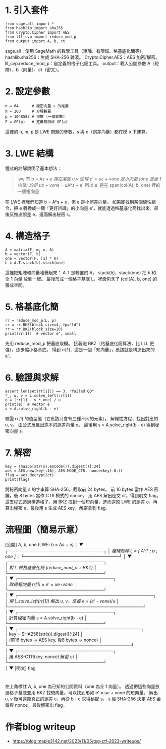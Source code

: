 # 1. 引入套件
```
from sage.all import *
from hashlib import sha256
from Crypto.Cipher import AES
from lll_cvp import reduce_mod_p
from output import A, b, ct
```


sage.all：使用 SageMath 的數學工具（矩陣、有限域、格基底化簡等）。
hashlib.sha256：生成 SHA-256 雜湊。
Crypto.Cipher.AES：AES 加密/解密。
lll_cvp.reduce_mod_p：自定義的格子化簡工具。
output：載入公開參數 A（矩陣）、b（向量）、ct（密文）。

# 2. 設定參數
```
n = 64      # 秘密向量 s 的維度
m = 200     # 方程數量
p = 1048583 # 模數 (一個質數)
F = GF(p)   # 定義有限域 GF(p)
```


這裡的 n, m, p 是 LWE 問題的參數，s 與 e（誤差向量）都在模 p 下運算。
# 3. LWE 結構

程式的註解說明了基本想法：
> lwe 有 b = A*s + e
> 存在某些 u,v 使得 e' = u*e + v*one 是小向量 (one 是全 1 向量)
> 於是 u*b + v*one = u*A*s + e'
> 所以 e' 是在 span(col(A), b, one) 裡的一個短向量


在 LWE 裡我們知道 b = A*s + e，但 e 是小誤差向量。
如果能找到某個線性組合，把 e 轉換成一個「更好辨識」的小向量 e'，就能透過格基底化簡找出來。最後反推出誤差 e，進而解出秘密 s。

# 4. 構造格子
```
A = matrix(F, m, n, A)
b = vector(F, b)
one = vector(F, [1] * m)
L = A.T.stack(b).stack(one)
```


這裡把矩陣和向量堆疊起來：
A.T 是轉置的 A。
stack(b)、stack(one) 把 b 和 全 1 向量 放到一起。
最後形成一個格子基底 L，裡面包含了 (col(A), b, one) 的張成空間。

# 5. 格基底化簡
```
rr = reduce_mod_p(L, p)
rr = rr.BKZ(block_size=4, fp="ld")
rr = rr.BKZ(block_size=20)
print(rr[1])  # vector e', small
```


先用 reduce_mod_p 把基底取模。
接著跑 BKZ（格基底化簡算法，比 LLL 更強），逐步縮小格基底。
得到 rr[1]，這是一個「短向量」，應該就是構造出來的 e'。

# 6. 驗證與求解
```
assert len(set(rr[1])) == 3, "failed QQ"
*_, u, v = L.solve_left(rr[1])
e = (rr[1] - v * one) / u
print(e)  # vector e
s = A.solve_right(b - e)
```


驗證 rr[1] 的值型態（它應該只會有三種不同的元素）。
解線性方程，找出對應的 u, v。
由公式反推出原本的誤差向量 e。
最後用 s = A.solve_right(b - e) 得到秘密向量 s。

# 7. 解密
```
key = sha256(str(s).encode()).digest()[:24]
aes = AES.new(key[:16], AES.MODE_CTR, nonce=key[-8:])
flag = aes.decrypt(ct)
print(flag)
```


將秘密向量 s 的字串算 SHA-256，截取前 24 bytes。
前 16 bytes 當作 AES 密鑰，後 8 bytes 當作 CTR 模式的 nonce。
用 AES 解出密文 ct，得到明文 flag。
這支程式透過構造格子、用 BKZ 找到一個短向量，進而還原 LWE 的誤差 e，再算出秘密 s，最後用 s 生成 AES key，解密拿到 flag。




# 流程圖（簡易示意）
  [公開] A, b, one         (LWE: b = A*s + e)
         │
         ▼
  ┌───────────────────────────────┐ 
  │ 建構矩陣 L = [ A^T ; b ; one ] │ 
  └───────────────────────────────┘ 
         │
         ▼
  ┌───────────────────────────────┐           
 │ 對 L 做格基底化簡 (reduce_mod_p + BKZ) │   
  └───────────────────────────────┘           
         │
         ▼
  ┌───────────────────────────────┐      
  │ 取得短向量 rr[1] ≈ e' = u*e+v*one │   
  └───────────────────────────────┘      
         │
         ▼
  ┌────────────────────────────────────────────┐                
  │ 用 L.solve_left(rr[1]) 解出 u, v，反推 e = (e' - v*one)/u │  
  └────────────────────────────────────────────┘                
         │
         ▼
  ┌───────────────────────────────┐             
  │ 計算秘密向量 s = A.solve_right(b - e) │      
  └───────────────────────────────┘             
         │
         ▼
  ┌────────────────────────────────────────┐     
  │ key = SHA256(str(s)).digest()[:24]     │     
  │ (前16 bytes → AES key, 後8 bytes → nonce) │  
  └────────────────────────────────────────┘     
         │
         ▼
  ┌───────────────────────────────┐    
  │ 用 AES-CTR(key, nonce) 解密 ct │    
  └───────────────────────────────┘    
         │
         ▼
      [明文] flag

#

左上角標註 A, b, one 為已知的公開資料（one 為全 1 向量）。
透過把這些向量放進格子基底並用 BKZ 找短向量，可以找到形如 e' = u*e + v*one 的短向量。
解出 u, v 後可還原真正的誤差 e，再從 b - e 求得秘密 s。
s 經 SHA-256 決定 AES 金鑰與 nonce，最後解密出 flag。

# 作者blog writeup 
  - https://blog.maple3142.net/2023/11/05/tsg-ctf-2023-writeups/
